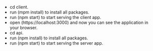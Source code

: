 - cd client.
- run (mpm install) to install all packages.<br>
- run (npm start) to start serving the client app.<br>
- open (https://localhost:3000) and now you can see the application in your browser.<br>
- cd api.<br>
- run (npm install) to install all packages.<br>
- run (npm start) to start serving the server app.<br>
